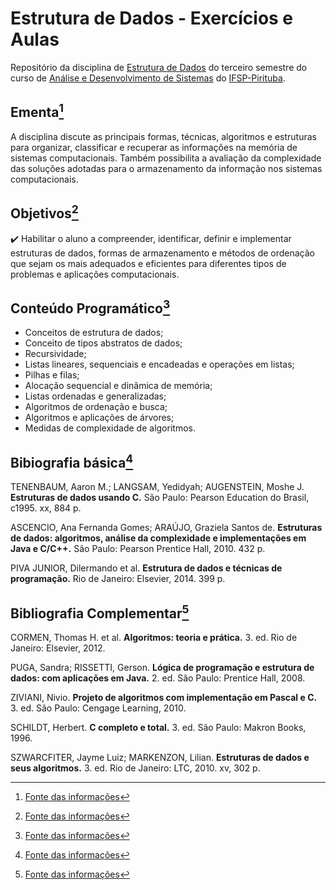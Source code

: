 # Estrutura de Dados - Exercícios e Aulas

Repositório da disciplina de [Estrutura de Dados](https://drive.ifsp.edu.br/s/CS3ah4zmKiNCYTy#pdfviewer) do terceiro semestre do curso de [Análise e Desenvolvimento de Sistemas](https://ptb.ifsp.edu.br/index.php/superiores/ads) do [IFSP-Pirituba](https://ptb.ifsp.edu.br/).

## Ementa[^1]

A disciplina discute as principais formas, técnicas, algoritmos e estruturas para organizar, classificar e recuperar as informações na memória de sistemas computacionais. Também possibilita a avaliação da complexidade das soluções adotadas para o armazenamento da informação nos sistemas computacionais.

## Objetivos[^1]

:heavy_check_mark: Habilitar o aluno a compreender, identificar, definir e implementar estruturas de dados, formas de armazenamento e métodos de ordenação que sejam os mais adequados e eficientes para diferentes tipos de problemas e aplicações computacionais.

## Conteúdo Programático[^1]

- Conceitos de estrutura de dados;
- Conceito de tipos abstratos de dados;
- Recursividade;
- Listas lineares, sequenciais e encadeadas e operações em listas;
- Pilhas e filas;
- Alocação sequencial e dinâmica de memória;
- Listas ordenadas e generalizadas;
- Algoritmos de ordenação e busca;
- Algoritmos e aplicações de árvores;
- Medidas de complexidade de algoritmos.

## Bibiografia básica[^1]

TENENBAUM, Aaron M.; LANGSAM, Yedidyah; AUGENSTEIN, Moshe J. **Estruturas de dados usando C.** São Paulo: Pearson Education do Brasil, c1995. xx, 884 p.

ASCENCIO, Ana Fernanda Gomes; ARAÚJO, Graziela Santos de. **Estruturas de dados: algoritmos, análise da complexidade e implementações em Java e C/C++.** São Paulo: Pearson Prentice Hall, 2010. 432 p.

PIVA JUNIOR, Dilermando et al. **Estrutura de dados e técnicas de programação.** Rio de Janeiro: Elsevier, 2014. 399 p.

## Bibliografia Complementar[^1]

CORMEN, Thomas H. et al. **Algoritmos: teoria e prática.** 3. ed. Rio de Janeiro: Elsevier, 2012.

PUGA, Sandra; RISSETTI, Gerson. **Lógica de programação e estrutura de dados: com aplicações em Java.** 2. ed. São Paulo: Prentice Hall, 2008.

ZIVIANI, Nivio. **Projeto de algoritmos com implementação em Pascal e C.** 3. ed. São Paulo: Cengage Learning, 2010.

SCHILDT, Herbert. **C completo e total.** 3. ed. São Paulo: Makron Books, 1996.

SZWARCFITER, Jayme Luiz; MARKENZON, Lilian. **Estruturas de dados e seus algoritmos.** 3. ed. Rio de Janeiro: LTC, 2010. xv, 302 p.

[^1]: [Fonte das informações](https://drive.ifsp.edu.br/s/CS3ah4zmKiNCYTy#pdfviewer)
